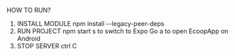 HOW TO RUN?
1. INSTALL MODULE
    npm install --legacy-peer-deps
2. RUN PROJECT
    npm start
    s to switch to Expo Go
    a to open EcoopApp on Android
3. STOP SERVER
    ctrl C